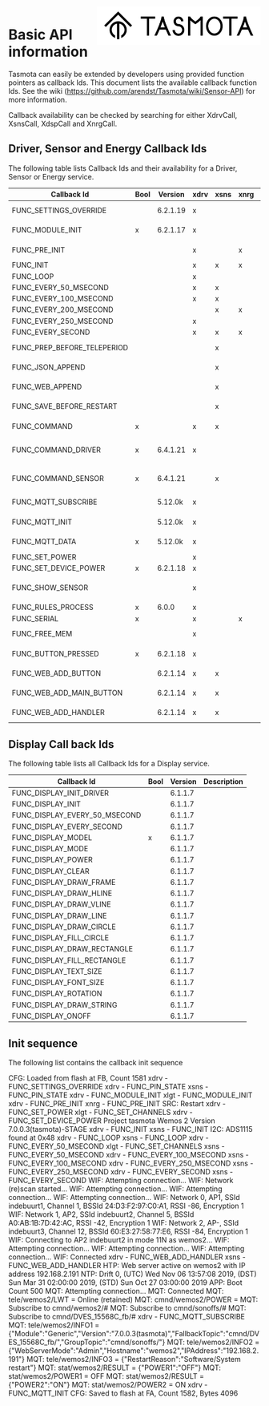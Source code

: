 <img src="/tools/logo/TASMOTA_FullLogo_Vector.svg" alt="Logo" align="right" height="76"/>

# Basic API information

Tasmota can easily be extended by developers using provided function pointers as callback Ids. This document lists the available callback function Ids. See the wiki (https://github.com/arendst/Tasmota/wiki/Sensor-API) for more information.

Callback availability can be checked by searching for either XdrvCall, XsnsCall, XdspCall and XnrgCall.

## Driver, Sensor and Energy Callback Ids
The following table lists Callback Ids and their availability for a Driver, Sensor or Energy service.

Callback Id                 | Bool | Version  | xdrv | xsns | xnrg | Description
----------------------------|------|----------|------|------|------|----------------------------------
FUNC_SETTINGS_OVERRIDE      |      | 6.2.1.19 |  x   |      |      | Override start-up settings
FUNC_MODULE_INIT            |  x   | 6.2.1.17 |  x   |      |      | Init module specific parameters
FUNC_PRE_INIT               |      |          |  x   |      |  x   | Once GPIO have been established
FUNC_INIT                   |      |          |  x   |  x   |  x   | At end of initialisation
FUNC_LOOP                   |      |          |  x   |      |      | In main loop
FUNC_EVERY_50_MSECOND       |      |          |  x   |  x   |      |
FUNC_EVERY_100_MSECOND      |      |          |  x   |  x   |      |
FUNC_EVERY_200_MSECOND      |      |          |      |  x   |  x   |
FUNC_EVERY_250_MSECOND      |      |          |  x   |      |      |
FUNC_EVERY_SECOND           |      |          |  x   |  x   |  x   |
FUNC_PREP_BEFORE_TELEPERIOD |      |          |      |  x   |      | Deprecated. Use a FUNC_EVERY_
FUNC_JSON_APPEND            |      |          |      |  x   |      | Extend teleperiod JSON text
FUNC_WEB_APPEND             |      |          |      |  x   |      | Extend webgui ajax info
FUNC_SAVE_BEFORE_RESTART    |      |          |      |  x   |      | Just before a planned restart
FUNC_COMMAND                |  x   |          |  x   |  x   |      | When a command is not recognized
FUNC_COMMAND_DRIVER         |  x   | 6.4.1.21 |  x   |      |      | When command Driver\<id\> is executed
FUNC_COMMAND_SENSOR         |  x   | 6.4.1.21 |      |  x   |      | When command Sensor\<id\> is executed
FUNC_MQTT_SUBSCRIBE         |      | 5.12.0k  |  x   |      |      | At end of MQTT subscriptions
FUNC_MQTT_INIT              |      | 5.12.0k  |  x   |      |      | Once at end of MQTT connection
FUNC_MQTT_DATA              |  x   | 5.12.0k  |  x   |      |      | Before decoding command
FUNC_SET_POWER              |      |          |  x   |      |      | Before setting relays
FUNC_SET_DEVICE_POWER       |  x   | 6.2.1.18 |  x   |      |      | Set relay
FUNC_SHOW_SENSOR            |      |          |  x   |      |      | When FUNC_JSON_APPEND completes
FUNC_RULES_PROCESS          |  x   | 6.0.0    |  x   |      |      | Process specific rule
FUNC_SERIAL                 |  x   |          |  x   |      |  x   | Process serial data
FUNC_FREE_MEM               |      |          |  x   |      |      | Show free memory for debugging
FUNC_BUTTON_PRESSED         |  x   | 6.2.1.18 |  x   |      |      | When a button is pressed
FUNC_WEB_ADD_BUTTON         |      | 6.2.1.14 |  x   |  x   |      | Add a Configuration Button to GUI
FUNC_WEB_ADD_MAIN_BUTTON    |      | 6.2.1.14 |  x   |  x   |      | Add a main button to GUI
FUNC_WEB_ADD_HANDLER        |      | 6.2.1.14 |  x   |  x   |      | Add a webserver handler

## Display Call back Ids
The following table lists all Callback Ids for a Display service.

Callback Id                   | Bool | Version  | Description
------------------------------|------|----------|---------------------
FUNC_DISPLAY_INIT_DRIVER      |      | 6.1.1.7  |
FUNC_DISPLAY_INIT             |      | 6.1.1.7  |
FUNC_DISPLAY_EVERY_50_MSECOND |      | 6.1.1.7  |
FUNC_DISPLAY_EVERY_SECOND     |      | 6.1.1.7  |
FUNC_DISPLAY_MODEL            |  x   | 6.1.1.7  |
FUNC_DISPLAY_MODE             |      | 6.1.1.7  |
FUNC_DISPLAY_POWER            |      | 6.1.1.7  |
FUNC_DISPLAY_CLEAR            |      | 6.1.1.7  |
FUNC_DISPLAY_DRAW_FRAME       |      | 6.1.1.7  |
FUNC_DISPLAY_DRAW_HLINE       |      | 6.1.1.7  |
FUNC_DISPLAY_DRAW_VLINE       |      | 6.1.1.7  |
FUNC_DISPLAY_DRAW_LINE        |      | 6.1.1.7  |
FUNC_DISPLAY_DRAW_CIRCLE      |      | 6.1.1.7  |
FUNC_DISPLAY_FILL_CIRCLE      |      | 6.1.1.7  |
FUNC_DISPLAY_DRAW_RECTANGLE   |      | 6.1.1.7  |
FUNC_DISPLAY_FILL_RECTANGLE   |      | 6.1.1.7  |
FUNC_DISPLAY_TEXT_SIZE        |      | 6.1.1.7  |
FUNC_DISPLAY_FONT_SIZE        |      | 6.1.1.7  |
FUNC_DISPLAY_ROTATION         |      | 6.1.1.7  |
FUNC_DISPLAY_DRAW_STRING      |      | 6.1.1.7  |
FUNC_DISPLAY_ONOFF            |      | 6.1.1.7  |

## Init sequence
The following list contains the callback init sequence

CFG: Loaded from flash at FB, Count 1581
xdrv - FUNC_SETTINGS_OVERRIDE
xdrv - FUNC_PIN_STATE
xsns - FUNC_PIN_STATE
xdrv - FUNC_MODULE_INIT
xlgt - FUNC_MODULE_INIT
xdrv - FUNC_PRE_INIT
xnrg - FUNC_PRE_INIT
SRC: Restart
xdrv - FUNC_SET_POWER
xlgt - FUNC_SET_CHANNELS
xdrv - FUNC_SET_DEVICE_POWER
Project tasmota Wemos 2 Version 7.0.0.3(tasmota)-STAGE
xdrv - FUNC_INIT
xsns - FUNC_INIT
I2C: ADS1115 found at 0x48
xdrv - FUNC_LOOP
xsns - FUNC_LOOP
xdrv - FUNC_EVERY_50_MSECOND
xlgt - FUNC_SET_CHANNELS
xsns - FUNC_EVERY_50_MSECOND
xdrv - FUNC_EVERY_100_MSECOND
xsns - FUNC_EVERY_100_MSECOND
xdrv - FUNC_EVERY_250_MSECOND
xsns - FUNC_EVERY_250_MSECOND
xdrv - FUNC_EVERY_SECOND
xsns - FUNC_EVERY_SECOND
WIF: Attempting connection...
WIF: Network (re)scan started...
WIF: Attempting connection...
WIF: Attempting connection...
WIF: Attempting connection...
WIF: Network 0, AP1, SSId indebuurt1, Channel 1, BSSId 24:D3:F2:97:C0:A1, RSSI -86, Encryption 1
WIF: Network 1, AP2, SSId indebuurt2, Channel 5, BSSId A0:AB:1B:7D:42:AC, RSSI -42, Encryption 1
WIF: Network 2, AP-, SSId indebuurt3, Channel 12, BSSId 60:E3:27:58:77:E6, RSSI -84, Encryption 1
WIF: Connecting to AP2 indebuurt2 in mode 11N as wemos2...
WIF: Attempting connection...
WIF: Attempting connection...
WIF: Attempting connection...
WIF: Connected
xdrv - FUNC_WEB_ADD_HANDLER
xsns - FUNC_WEB_ADD_HANDLER
HTP: Web server active on wemos2 with IP address 192.168.2.191
NTP: Drift 0, (UTC) Wed Nov 06 13:57:08 2019, (DST) Sun Mar 31 02:00:00 2019, (STD) Sun Oct 27 03:00:00 2019
APP: Boot Count 500
MQT: Attempting connection...
MQT: Connected
MQT: tele/wemos2/LWT = Online (retained)
MQT: cmnd/wemos2/POWER =
MQT: Subscribe to cmnd/wemos2/#
MQT: Subscribe to cmnd/sonoffs/#
MQT: Subscribe to cmnd/DVES_15568C_fb/#
xdrv - FUNC_MQTT_SUBSCRIBE
MQT: tele/wemos2/INFO1 = {"Module":"Generic","Version":"7.0.0.3(tasmota)","FallbackTopic":"cmnd/DVES_15568C_fb/","GroupTopic":"cmnd/sonoffs/"}
MQT: tele/wemos2/INFO2 = {"WebServerMode":"Admin","Hostname":"wemos2","IPAddress":"192.168.2.191"}
MQT: tele/wemos2/INFO3 = {"RestartReason":"Software/System restart"}
MQT: stat/wemos2/RESULT = {"POWER1":"OFF"}
MQT: stat/wemos2/POWER1 = OFF
MQT: stat/wemos2/RESULT = {"POWER2":"ON"}
MQT: stat/wemos2/POWER2 = ON
xdrv - FUNC_MQTT_INIT
CFG: Saved to flash at FA, Count 1582, Bytes 4096